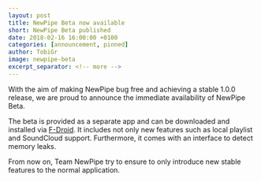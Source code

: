 ```yaml
---
layout: post
title: NewPipe Beta now available
short: NewPipe Beta published
date: 2018-02-16 16:00:00 +0100
categories: [announcement, pinned]
author: TobiGr
image: newpipe-beta
excerpt_separator: <!-- more -->
---
```


With the aim of making NewPipe bug free and achieving a stable 1.0.0 release,
we are proud to announce the immediate availability of NewPipe Beta.

<!-- more -->

The beta is provided as a separate app and can be downloaded and installed via [F-Droid](https://f-droid.org/packages/org.schabi.newpipe.beta/).
It includes not only new features such as local playlist and SoundCloud support. Furthermore, it comes with an interface to detect memory leaks.

From now on, Team NewPipe try to ensure to only introduce new stable features to the normal application.
